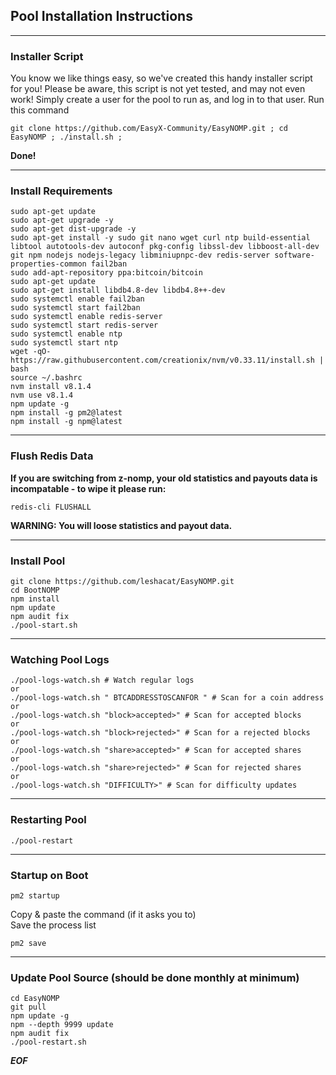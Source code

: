 ## Pool Installation Instructions

-------

### Installer Script
You know we like things easy, so we've created this handy installer script for you!
Please be aware, this script is not yet tested, and may not even work!
Simply create a user for the pool to run as, and log in to that user.
Run this command

```
git clone https://github.com/EasyX-Community/EasyNOMP.git ; cd EasyNOMP ; ./install.sh ;
```
**Done!**

-------
### Install Requirements
```
sudo apt-get update
sudo apt-get upgrade -y
sudo apt-get dist-upgrade -y
sudo apt-get install -y sudo git nano wget curl ntp build-essential libtool autotools-dev autoconf pkg-config libssl-dev libboost-all-dev git npm nodejs nodejs-legacy libminiupnpc-dev redis-server software-properties-common fail2ban
sudo add-apt-repository ppa:bitcoin/bitcoin
sudo apt-get update
sudo apt-get install libdb4.8-dev libdb4.8++-dev
sudo systemctl enable fail2ban
sudo systemctl start fail2ban
sudo systemctl enable redis-server
sudo systemctl start redis-server
sudo systemctl enable ntp
sudo systemctl start ntp
wget -qO- https://raw.githubusercontent.com/creationix/nvm/v0.33.11/install.sh | bash
source ~/.bashrc
nvm install v8.1.4
nvm use v8.1.4
npm update -g
npm install -g pm2@latest
npm install -g npm@latest
```

-------
### Flush Redis Data
**If you are switching from z-nomp, your old statistics and payouts data is incompatable - to wipe it please run:**
```
redis-cli FLUSHALL
```
**WARNING: You will loose statistics and payout data.**

-------
### Install Pool
```
git clone https://github.com/leshacat/EasyNOMP.git
cd BootNOMP
npm install
npm update
npm audit fix
./pool-start.sh
```

-------
### Watching Pool Logs
```
./pool-logs-watch.sh # Watch regular logs
or
./pool-logs-watch.sh " BTCADDRESSTOSCANFOR " # Scan for a coin address
or
./pool-logs-watch.sh "block>accepted>" # Scan for accepted blocks
or
./pool-logs-watch.sh "block>rejected>" # Scan for a rejected blocks
or
./pool-logs-watch.sh "share>accepted>" # Scan for accepted shares
or
./pool-logs-watch.sh "share>rejected>" # Scan for rejected shares
or
./pool-logs-watch.sh "DIFFICULTY>" # Scan for difficulty updates
```

-------
### Restarting Pool
```
./pool-restart
```

-------
### Startup on Boot
```
pm2 startup
```
Copy & paste the command (if it asks you to)<br />
Save the process list
```
pm2 save
```

-------
### Update Pool Source (should be done monthly at minimum)
```
cd EasyNOMP
git pull
npm update -g
npm --depth 9999 update
npm audit fix
./pool-restart.sh
```

***EOF***
